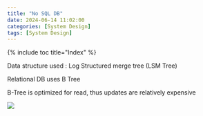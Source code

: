 ```yaml
---
title: "No SQL DB"
date: 2024-06-14 11:02:00
categories: [System Design]
tags: [System Design]
---
```

{% include toc title="Index" %}


Data structure used : Log Structured merge tree (LSM Tree)

Relational DB uses B Tree

B-Tree is optimized for read, thus updates are relatively expensive


![](https://www.youtube.com/watch?v=I6jB0nM9SKU)

